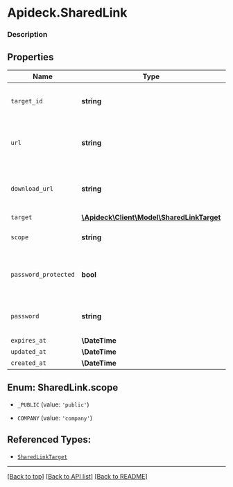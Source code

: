 # Apideck.SharedLink

### Description

## Properties
Name | Type | Description | Notes
------------ | ------------- | ------------- | -------------
`target_id` | **string** | The ID of the file or folder to link. | 
`url` | **string** | The URL that can be used to view the file. | [optional] 
`download_url` | **string** | The URL that can be used to download the file. | [optional] 
`target` | [**\Apideck\Client\Model\SharedLinkTarget**](SharedLinkTarget.md) |  | [optional] 
`scope` | **string** | The scope of the shared link. | [optional] 
`password_protected` | **bool** | Indicated if the shared link is password protected. | [optional] 
`password` | **string** | Optional password for the shared link. | [optional] 
`expires_at` | **\DateTime** |  | [optional] 
`updated_at` | **\DateTime** |  | [optional] 
`created_at` | **\DateTime** |  | [optional] 





<a name="SCOPE"></a>
## Enum: SharedLink.scope


* `_PUBLIC` (value: `'public'`)

* `COMPANY` (value: `'company'`)




## Referenced Types:



* [`SharedLinkTarget`](SharedLinkTarget.md)







---

[[Back to top]](#) [[Back to API list]](../../../../README.md#documentation-for-api-endpoints) [[Back to README]](../../../../README.md)


